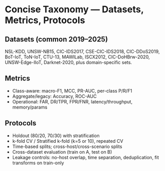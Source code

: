# Concise Taxonomy — Datasets, Metrics, Protocols

## Datasets (common 2019–2025)
NSL-KDD, UNSW-NB15, CIC-IDS2017, CSE-CIC-IDS2018, CIC-DDoS2019, BoT-IoT, ToN-IoT,
CTU-13, MAWILab, ISCX2012, CIC-DoHBrw-2020, UNSW-Edge-IIoT, Darknet-2020, plus domain-specific sets.

## Metrics
- Class-aware: macro-F1, MCC, PR-AUC, per-class P/R/F1
- Aggregate/legacy: Accuracy, ROC-AUC
- Operational: FAR, DR/TPR, FPR/FNR, latency/throughput, memory/params

## Protocols
- Holdout (80/20, 70/30) with stratification
- k-fold CV / Stratified k-fold (k=5 or 10), repeated CV
- Time-based splits; cross-host/cross-scenario splits
- Cross-dataset evaluation (train on A, test on B)
- Leakage controls: no-host overlap, time separation, deduplication, fit transforms on train-only
